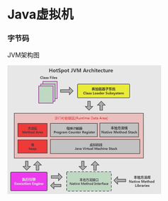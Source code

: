 # Java虚拟机

### 字节码



JVM架构图

<img src="./images/JVM基础/image-20241105154930258.png" alt="image-20241105154930258" style="zoom:50%;" /> 